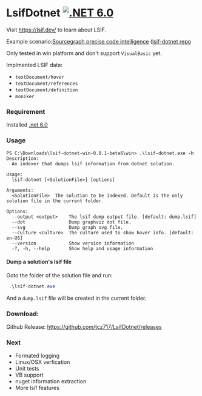 # LsifDotnet [![.NET 6.0](https://github.com/tcz717/LsifDotnet/actions/workflows/dotnet.yml/badge.svg)](https://github.com/tcz717/LsifDotnet/actions/workflows/dotnet.yml)

Visit https://lsif.dev/ to learn about LSIF.

Example scenario:[Sourcegraph precise code intelligence](https://docs.sourcegraph.com/code_intelligence/explanations/precise_code_intelligence) ([lsif-dotnet repo](https://sourcegraph.com/github.com/tcz717/LsifDotnet/-/blob/LsifDotnet/Program.cs)


Only tested in win platform and don't support `VisualBasic` yet.

Implmented LSIF data:

- `textDocument/hover`
- `textDocument/references`
- `textDocument/definition`
- `moniker`

### Requirement

Installed [.net 6.0](https://dotnet.microsoft.com/en-us/download/dotnet/6.0)

### Usage

```
PS C:\Downloads\lsif-dotnet-win-0.0.1-beta6\win> .\lsif-dotnet.exe -h
Description:
  An indexer that dumps lsif information from dotnet solution.

Usage:
  lsif-dotnet [<SolutionFile>] [options]

Arguments:
  <SolutionFile>  The solution to be indexed. Default is the only solution file in the current folder.

Options:
  --output <output>    The lsif dump output file. [default: dump.lsif]
  --dot                Dump graphviz dot file.
  --svg                Dump graph svg file.
  --culture <culture>  The culture used to show hover info. [default: en-US]
  --version            Show version information
  -?, -h, --help       Show help and usage information

```

#### Dump a solution's lsif file

Goto the folder of the solution file and run:
```powershell
 .\lsif-dotnet.exe
```

And a `dump.lsif` file will be created in the current folder.

### Download:

Github Release: https://github.com/tcz717/LsifDotnet/releases

### Next

- Formated logging
- Linux/OSX verfication
- Unit tests
- VB support
- nuget information extraction
- More lsif features
